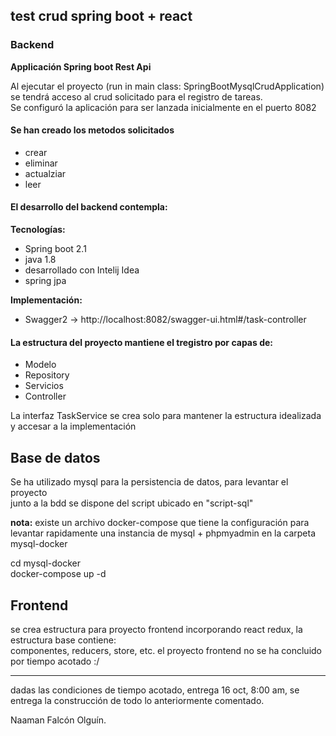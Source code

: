 ## test crud spring boot + react ##

### Backend
**Applicación Spring boot  Rest Api**

Al ejecutar el proyecto (run in main class: SpringBootMysqlCrudApplication)  
se tendrá acceso al crud solicitado para el registro de tareas.  
Se configuró la aplicación para ser lanzada inicialmente en el puerto 8082

#### Se han creado los metodos solicitados
* crear
* eliminar
* actualziar
* leer

#### El desarrollo del backend contempla:

**Tecnologías:**
- Spring boot 2.1
- java 1.8
- desarrollado con Intelij Idea
- spring jpa

**Implementación:**
- Swagger2  -> http://localhost:8082/swagger-ui.html#/task-controller

#### La estructura del proyecto mantiene el tregistro por capas de:  
- Modelo
- Repository
- Servicios
- Controller

La interfaz TaskService se crea solo para mantener la estructura idealizada y accesar a la implementación


## Base de datos 
Se ha utilizado mysql para la persistencia de datos, para levantar el proyecto  
 junto a la bdd se dispone del script ubicado en "script-sql"

**nota:**
existe un archivo docker-compose que tiene la configuración para levantar rapidamente una instancia 
de mysql + phpmyadmin en la carpeta mysql-docker 

cd mysql-docker  
docker-compose up -d


## Frontend
se crea estructura para proyecto frontend incorporando react redux, la estructura base contiene:  
componentes, reducers, store, etc. el proyecto frontend no se ha concluido por tiempo acotado :/


____________________________________________    

dadas las condiciones de tiempo acotado, entrega 16 oct, 8:00 am, se entrega la construcción de todo lo anteriormente comentado.


Naaman Falcón Olguín. 


